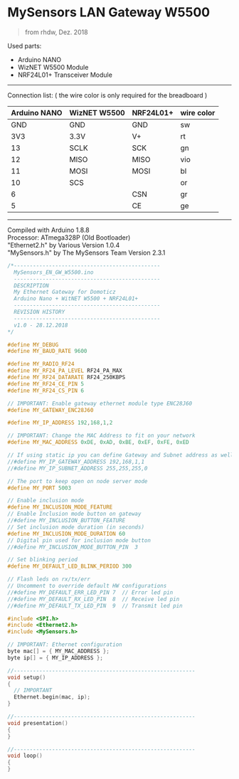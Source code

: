 # MySensors LAN Gateway W5500
> from rhdw, Dez. 2018

Used parts:
* Arduino NANO
* WizNET W5500 Module
* NRF24L01+ Transceiver Module
***

Connection list:
( the wire color is only required for the breadboard )

| Arduino NANO | WizNET W5500 | NRF24L01+ | wire color |
| ----- | ----- | ----- | ----- |
| GND | GND | GND | sw |
| 3V3 | 3.3V | V+ | rt |
| 13 | SCLK | SCK | gn |
| 12 | MISO | MISO | vio | bl | or |
| 11 | MOSI | MOSI | bl | or |
| 10 | SCS |  | or |
| 6 |  | CSN | gr |
| 5 |  | CE | ge 
***

Compiled with Arduino 1.8.8  
Processor: ATmega328P (Old Bootloader)  
"Ethernet2.h" by Various Version 1.0.4  
"MySensors.h" by The MySensors Team Version 2.3.1

```ino
/*----------------------------------------------
  MySensors_EN_GW_W5500.ino
  ----------------------------------------------
  DESCRIPTION
  My Ethernet Gateway for Domoticz
  Arduino Nano + WitNET W5500 + NRF24L01+
  ----------------------------------------------
  REVISION HISTORY
  ----------------------------------------------
  v1.0 - 28.12.2018
*/

#define MY_DEBUG
#define MY_BAUD_RATE 9600

#define MY_RADIO_RF24
#define MY_RF24_PA_LEVEL RF24_PA_MAX
#define MY_RF24_DATARATE RF24_250KBPS
#define MY_RF24_CE_PIN 5
#define MY_RF24_CS_PIN 6

// IMPORTANT: Enable gateway ethernet module type ENC28J60
#define MY_GATEWAY_ENC28J60

#define MY_IP_ADDRESS 192,168,1,2

// IMPORTANT: Change the MAC Address to fit on your network
#define MY_MAC_ADDRESS 0xDE, 0xAD, 0xBE, 0xEF, 0xFE, 0xED

// If using static ip you can define Gateway and Subnet address as well
//#define MY_IP_GATEWAY_ADDRESS 192,168,1,1
//#define MY_IP_SUBNET_ADDRESS 255,255,255,0

// The port to keep open on node server mode
#define MY_PORT 5003

// Enable inclusion mode
#define MY_INCLUSION_MODE_FEATURE
// Enable Inclusion mode button on gateway
//#define MY_INCLUSION_BUTTON_FEATURE
// Set inclusion mode duration (in seconds)
#define MY_INCLUSION_MODE_DURATION 60
// Digital pin used for inclusion mode button
//#define MY_INCLUSION_MODE_BUTTON_PIN  3

// Set blinking period
#define MY_DEFAULT_LED_BLINK_PERIOD 300

// Flash leds on rx/tx/err
// Uncomment to override default HW configurations
//#define MY_DEFAULT_ERR_LED_PIN 7  // Error led pin
//#define MY_DEFAULT_RX_LED_PIN  8  // Receive led pin
//#define MY_DEFAULT_TX_LED_PIN  9  // Transmit led pin

#include <SPI.h>
#include <Ethernet2.h>
#include <MySensors.h>

// IMPORTANT: Ethernet configuration
byte mac[] = { MY_MAC_ADDRESS };
byte ip[] = { MY_IP_ADDRESS };

//---------------------------------------------------------
void setup()
{
  // IMPORTANT
  Ethernet.begin(mac, ip);
}

//---------------------------------------------------------
void presentation()
{
}

//---------------------------------------------------------
void loop()
{
}
```

